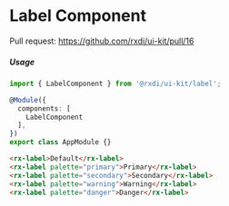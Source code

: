 
# Label Component

Pull request: https://github.com/rxdi/ui-kit/pull/16

##### Usage

```typescript
import { LabelComponent } from '@rxdi/ui-kit/label';

@Module({
  components: [
    LabelComponent
  ],
})
export class AppModule {}
```

```html
<rx-label>Default</rx-label>
<rx-label palette="primary">Primary</rx-label>
<rx-label palette="secondary">Secondary</rx-label>
<rx-label palette="warning">Warning</rx-label>
<rx-label palette="danger">Danger</rx-label>
```

